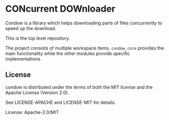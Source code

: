 # CONcurrent DOWnloader

Condow is a library which helps downloading parts of files concurrently to speed up the 
download.

This is the top level repository.

The project consists of multiple workspace items. `condow_core` provides the main functionality
while the other modules provide specific implementations.

## License

condow is distributed under the terms of both the MIT license and the Apache License (Version 2.0).

See LICENSE-APACHE and LICENSE-MIT for details.

License: Apache-2.0/MIT
